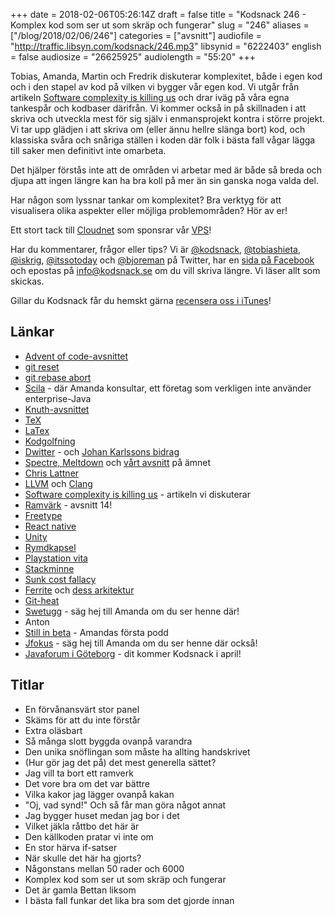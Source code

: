 +++
date = 2018-02-06T05:26:14Z
draft = false
title = "Kodsnack 246 - Komplex kod som ser ut som skräp och fungerar"
slug = "246"
aliases = ["/blog/2018/02/06/246"]
categories = ["avsnitt"]
audiofile = "http://traffic.libsyn.com/kodsnack/246.mp3"
libsynid = "6222403"
english = false
audiosize = "26625925"
audiolength = "55:20"
+++

Tobias, Amanda, Martin och Fredrik diskuterar komplexitet, både i egen kod och i den stapel av kod på vilken vi bygger vår egen kod. Vi utgår från artikeln [Software complexity is killing us](https://www.simplethread.com/software-complexity-killing-us/) och drar iväg på våra egna tankespår och kodbaser därifrån. Vi kommer också in på skillnaden i att skriva och utveckla mest för sig själv i enmansprojekt kontra i större projekt. Vi tar upp glädjen i att skriva om (eller ännu hellre slänga bort) kod, och klassiska svåra och snåriga ställen i koden där folk i bästa fall vågar lägga till saker men definitivt inte omarbeta.

Det hjälper förstås inte att de områden vi arbetar med är både så breda och djupa att ingen längre kan ha bra koll på mer än sin ganska noga valda del.

Har någon som lyssnar tankar om komplexitet? Bra verktyg för att visualisera olika aspekter eller möjliga problemområden? Hör av er!

Ett stort tack till [Cloudnet](http://www.cloudnet.se) som sponsrar vår [VPS](http://en.wikipedia.org/wiki/Virtual_private_server)!

Har du kommentarer, frågor eller tips? Vi är [@kodsnack](https://www.twitter.com/kodsnack), [@tobiashieta](https://www.twitter.com/tobiashieta), [@iskrig](https://www.twitter.com/iskrig), [@itssotoday](https://twitter.com/itssotoday) och [@bjoreman](https://www.twitter.com/bjoreman) på Twitter, har en [sida på Facebook](https://www.facebook.com/kodsnack) och epostas på [info@kodsnack.se](mailto:info@kodsnack.se) om du vill skriva längre. Vi läser allt som skickas.

Gillar du Kodsnack får du hemskt gärna [recensera oss i iTunes](http://itunes.apple.com/se/podcast/kodsnack/id561631498?l=en)!

## Länkar ##
* [Advent of code-avsnittet](http://kodsnack.se/242/)
* [git reset](https://git-scm.com/blog)
* [git rebase abort](https://git-scm.com/docs/git-rebase)
* [Scila](https://scila.se/) - där Amanda konsultar, ett företag som verkligen inte använder enterprise-Java
* [Knuth-avsnittet](http://kodsnack.se/244/)
* [TeX](https://en.wikipedia.org/wiki/TeX)
* [LaTex](https://en.wikipedia.org/wiki/LaTeX)
* [Kodgolfning](https://en.wikipedia.org/wiki/Code_golf)
* [Dwitter](https://www.dwitter.net/) - och [Johan Karlssons bidrag](https://www.dwitter.net/u/DonKarlssonSan)
* [Spectre, Meltdown](https://spectreattack.com/) och [vårt avsnitt](http://kodsnack.se/243/) på ämnet
* [Chris Lattner](http://www.nondot.org/sabre/)
* [LLVM](https://en.wikipedia.org/wiki/LLVM) och [Clang](https://en.wikipedia.org/wiki/Clang)
* [Software complexity is killing us](https://www.simplethread.com/software-complexity-killing-us/) - artikeln vi diskuterar
* [Ramvärk](http://kodsnack.se/14/) - avsnitt 14!
* [Freetype](https://www.freetype.org/)
* [React native](https://facebook.github.io/react-native/)
* [Unity](https://unity3d.com/)
* [Rymdkapsel](https://rymdkapsel.com/)
* [Playstation vita](https://en.wikipedia.org/wiki/PlayStation_Vita)
* [Stackminne](https://en.wikipedia.org/wiki/Stack-based_memory_allocation)
* [Sunk cost fallacy](https://en.wikipedia.org/wiki/Sunk_cost#Loss_aversion_and_the_sunk_cost_fallacy)
* [Ferrite](https://www.wooji-juice.com/products/ferrite/support.html) och [dess arkitektur](https://www.wooji-juice.com/blog/ferrite-app-architecture.html)
* [Git-heat](https://github.com/sergueif/git-heat)
* [Swetugg](https://swetugg.se/swetugg-2018) - säg hej till Amanda om du ser henne där!
* Anton
* [Still in beta](http://stillinbeta.se/) - Amandas första podd
* [Jfokus](http://www.jfokus.se/jfokus/) - säg hej till Amanda om du ser henne där också!
* [Javaforum i Göteborg](https://www.meetup.com/Javaforum-Goteborg/) - dit kommer Kodsnack i april!

## Titlar ##
* En förvånansvärt stor panel
* Skäms för att du inte förstår
* Extra oläsbart
* Så många slott byggda ovanpå varandra
* Den unika snöflingan som måste ha allting handskrivet
* (Hur gör jag det på) det mest generella sättet?
* Jag vill ta bort ett ramverk
* Det vore bra om det var bättre
* Vilka kakor jag lägger ovanpå kakan
* "Oj, vad synd!" Och så får man göra något annat
* Jag bygger huset medan jag bor i det
* Vilket jäkla råttbo det här är
* Den källkoden pratar vi inte om
* En stor härva if-satser
* När skulle det här ha gjorts?
* Någonstans mellan 50 rader och 6000
* Komplex kod som ser ut som skräp och fungerar
* Det är gamla Bettan liksom
* I bästa fall funkar det lika bra som det gjorde innan